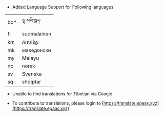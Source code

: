 - Added Language Support for Following languages

<table class="table table-bordered">
    <tr>
        <td style="width: 30%">bo*</td>
        <td>ལྷ་སའི་སྐད་</td>
    </tr>
    <tr>
        <td>fi</td>
        <td>suomalainen</td>
    </tr>
    <tr>
        <td>km</td>
        <td>ភាសាខ្មែរ</td>
    </tr>
    <tr>
        <td>mk</td>
        <td>македонски</td>
    </tr>
    <tr>
        <td>my</td>
        <td>Melayu</td>
    </tr>
    <tr>
        <td>no</td>
        <td>norsk</td>
    </tr>
    <tr>
        <td>sv</td>
        <td>Svenska</td>
    </tr>
    <tr>
        <td>sq</td>
        <td>shqiptar</td>
    </tr>
</table>

* Unable to find translations for Tibetian via Google

- To contribute to translations, please login to [https://translate.epaas.xyz](https://translate.epaas.xyz)
